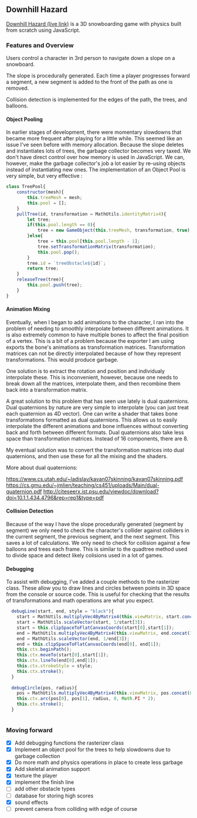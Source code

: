 ## Downhill Hazard

[Downhill Hazard (live link)](https://axadn.github.io/downhill-hazard/public) is a 3D snowboarding game with physics built from scratch using JavaScript.


### Features and Overview
Users control a character in 3rd person to navigate down a slope on a snowboard.

The slope is procedurally generated. Each time a player progresses forward a segment,
a new segment is added to the front of the path as one is removed.

Collision detection is implemented for the edges of the path, the trees, and balloons.

#### Object Pooling
In earlier stages of development, there were momentary slowdowns that became more frequent after playing for a little while. This seemed like an issue I've seen before with memory allocation. Because the slope deletes and instantiates lots of trees, the garbage collector becomes very taxed. We don't have direct control over how memory is used in JavaScript. We can, however, make the garbage collector's job a lot easier by re-using objects instead of instantiating new ones. The implementation of an Object Pool is very simple, but very effective :

```javascript
class TreePool{
    constructor(mesh){
        this.treeMesh = mesh;
        this.pool = [];
    }
    pullTree(id, transformation = MathUtils.identityMatrix4){
        let tree;
        if(this.pool.length == 0){
            tree = new GameObject(this.treeMesh, transformation, true);
        }else{
            tree = this.pool[this.pool.length - 1];
            tree.setTransformationMatrix(transformation);
            this.pool.pop();
        }
        tree.id = `treeObstacle${id}`;
        return tree;
    }
    releaseTree(tree){
        this.pool.push(tree);
    }
}

```

#### Animation Mixing
Eventually, when I began to add animations to the character, I ran into the problem of needing to smoothly interpolate between different animations. It is also extremely common to have multiple bones to affect the final position of a vertex. This is a bit of a problem because the exporter I am using exports the bone's animations as transformation matrices. Transformation matrices can not be directly interpolated because of how they represent transformations. This would produce garbage.

One solution is to extract the rotation and position and individualy interpolate these. This is inconvenient, however, because one needs to break down all the matrices, interpolate them, and then recombine them back into a transformation matrix.

A great solution to this problem that has seen use lately is dual quaternions. Dual quaternions by nature are very simple to interpolate (you can just treat each quaternion as 4D vector). One can write a shader that takes bone transformations formatted as dual quaternions. This allows us to easily interpolate the different animations and bone influences without converting back and forth between different formats. Dual quaternions also take less space than transformation matrices. Instead of 16 components, there are 8.

My eventual solution was to convert the transformation matrices into dual quaternions, and then use these for all the mixing and the shaders.

More about dual quaternions: 

https://www.cs.utah.edu/~ladislav/kavan07skinning/kavan07skinning.pdf
https://cs.gmu.edu/~jmlien/teaching/cs451/uploads/Main/dual-quaternion.pdf
http://citeseerx.ist.psu.edu/viewdoc/download?doi=10.1.1.434.4796&rep=rep1&type=pdf

#### Collision Detection
Because of the way I have the slope procedurally generated (segment by segment) we only need to check the character's collider against colliders in the current segment, the previous segment, and the next segment. This saves a lot of calculations. We only need to check for collision against a few balloons and trees each frame. This is similar to the quadtree method used to divide space and detect likely colisions used in a lot of games.
  
#### Debugging
To assist with debugging, I've added a couple methods to the rasterizer class. 
These allow you to draw lines and circles between points in 3D space from the console or source code. This is useful for checking that the results of transformations and math operations are what you expect.
```javascript
  debugLine(start, end, style = "black"){
    start = MathUtils.multiplyVec4ByMatrix4(this.viewMatrix, start.concat(1));
    start = MathUtils.scaleVector(start, 1/start[3]);
    start = this.clipSpaceToFlatCanvasCoords(start[0],start[1]);
    end = MathUtils.multiplyVec4ByMatrix4(this.viewMatrix, end.concat(1));
    end = MathUtils.scaleVector(end, 1/end[3]);
    end = this.clipSpaceToFlatCanvasCoords(end[0], end[1]);
    this.ctx.beginPath();
    this.ctx.moveTo(start[0],start[1]);
    this.ctx.lineTo(end[0],end[1]);
    this.ctx.strokeStyle = style;
    this.ctx.stroke();
  }
  
  debugCircle(pos, radius){
    pos = MathUtils.multiplyVec4ByMatrix4(this.viewMatrix, pos.concat(0));
    this.ctx.arc(pos[0], pos[1], radius, 0, Math.PI * 2);
    this.ctx.stroke();
  }
 
```

### Moving forward
- [x] Add debugging functions the rasterizer class 
- [x] Implement an object pool for the trees to help slowdowns due to garbage collection
- [x] Do more math and physics operations in place to create less garbage
- [x] Add skeletal animation support
- [x] texture the player
- [x] implement the finish line
- [ ] add other obstacle types
- [ ] database for storing high scores
- [x] sound effects
- [ ] prevent camera from colliding with edge of course
